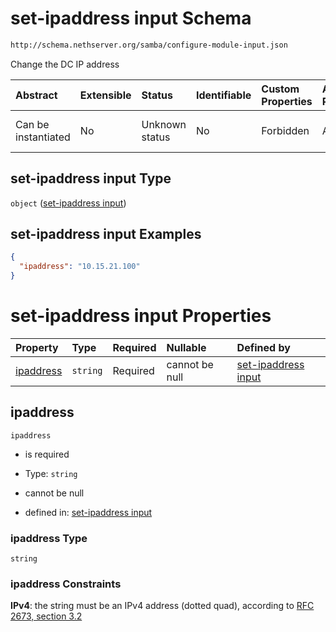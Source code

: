 # set-ipaddress input Schema

```txt
http://schema.nethserver.org/samba/configure-module-input.json
```

Change the DC IP address

| Abstract            | Extensible | Status         | Identifiable | Custom Properties | Additional Properties | Access Restrictions | Defined In                                                                              |
| :------------------ | :--------- | :------------- | :----------- | :---------------- | :-------------------- | :------------------ | :-------------------------------------------------------------------------------------- |
| Can be instantiated | No         | Unknown status | No           | Forbidden         | Allowed               | none                | [configure-module-input.json](samba/configure-module-input.json "open original schema") |

## set-ipaddress input Type

`object` ([set-ipaddress input](configure-module-input.md))

## set-ipaddress input Examples

```json
{
  "ipaddress": "10.15.21.100"
}
```

# set-ipaddress input Properties

| Property                | Type     | Required | Nullable       | Defined by                                                                                                                                                   |
| :---------------------- | :------- | :------- | :------------- | :----------------------------------------------------------------------------------------------------------------------------------------------------------- |
| [ipaddress](#ipaddress) | `string` | Required | cannot be null | [set-ipaddress input](configure-module-input-properties-ipaddress.md "http://schema.nethserver.org/samba/configure-module-input.json#/properties/ipaddress") |

## ipaddress



`ipaddress`

* is required

* Type: `string`

* cannot be null

* defined in: [set-ipaddress input](configure-module-input-properties-ipaddress.md "http://schema.nethserver.org/samba/configure-module-input.json#/properties/ipaddress")

### ipaddress Type

`string`

### ipaddress Constraints

**IPv4**: the string must be an IPv4 address (dotted quad), according to [RFC 2673, section 3.2](https://tools.ietf.org/html/rfc2673 "check the specification")
